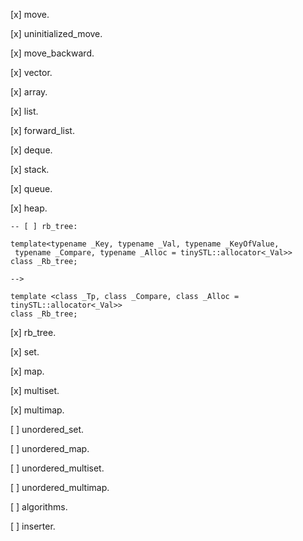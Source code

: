 [x] move.

[x] uninitialized_move.

[x] move_backward.

[x] vector.

[x] array.

[x] list.

[x] forward_list.

[x] deque.

[x] stack.

[x] queue.

[x] heap.

    -- [ ] rb_tree: 

    template<typename _Key, typename _Val, typename _KeyOfValue,
     typename _Compare, typename _Alloc = tinySTL::allocator<_Val>>
    class _Rb_tree;

    -->

    template <class _Tp, class _Compare, class _Alloc = tinySTL::allocator<_Val>>
    class _Rb_tree;

[x] rb_tree.

[x] set.

[x] map.

[x] multiset.

[x] multimap.

[ ] unordered_set.

[ ] unordered_map.

[ ] unordered_multiset.

[ ] unordered_multimap.

[ ] algorithms.

[ ] inserter.
